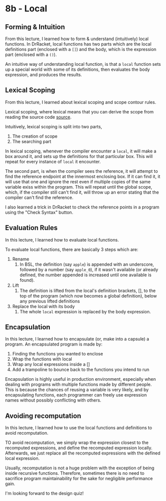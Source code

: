# 8b - Local

## Forming & Intuition

From this lecture, I learned how to form & understand (intuitively) local functions. In DrRacket, local functions has two parts which are the local definitions part (enclosed with a `[]`) and the body, which is the expression part (enclosed with a `()`).

An intuitive way of understanding local function, is that a `local` function sets up a special world with some of its definitions, then evaluates the body expression, and produces the results.

## Lexical Scoping

From this lecture, I learned about lexical scoping and scope contour rules.

Lexical scoping, where lexical means that you can derive the scope from reading the source code [source](https://stackoverflow.com/questions/1047454/what-is-lexical-scope).

Intuitively, lexical scoping is split into two parts, 

1. The creation of scope
2. The searching part

In lexical scoping, whenever the compiler encounter a `local`, it will make a box around it, and sets up the definitions for that particular box. This will repeat for every instance of `local` it encounter.

The second part, is when the compiler sees the reference, it will attempt to find the reference endpoint at the innermost enclosing box. If it can find it, it will use that one and ignore the rest even if multiple copies of the same variable exiss within the program. This will repeat until the global scope, which, if the compiler still can't find it, will throw up an error stating that the compiler can't find the reference.

I also learned a trick in DrRacket to check the reference points in a program using the "Check Syntax" button.

## Evaluation Rules

In this lecture, I learned how to evaluate local functions. 

To evaluate local functions, there are basically 3 steps which are:

1. Rename
   1. In BSL, the definition (say `apple`) is appended with an underscore, followed by a number (say `apple_0`), if it wasn't available (or already defined, the number appended is increased until one available is found).
2. Lift 
   1. The definition is lifted from the local's definition brackets, [], to the top of the program (which now becomes a global definition), below any previous lifted definitions
3. Replace the local with its body
   1. The whole `local` expression is replaced by the body expression.

## Encapsulation

In this lecture, I learned how to encapsulate (or, make into a capsule) a program. An encapsulated program is made by:

1. Finding the functions you wanted to enclose
2. Wrap the functions with local
3. Wrap any local expressions inside a []
4. Add a trampoline to bounce back to the functions you intend to run

Encapsulation is highly useful in production environment, especially when dealing with programs with multiple functions made by different people. This is because the chances of reusing a variable is very likely, and by encapsulating functions, each programmer can freely use expression names without possibly conflicting with others.

## Avoiding recomputation

In this lecture, I learned how to use the local functions and definitions to avoid recomputation. 

TO avoid recomputation, we simply wrap the expression closest to the recomputed expressions, and define the recomputed expression locally. Afterwards, we just replace all the recomputed expressions with the defined local expression.

Usually, recomputation is not a huge problem with the exception of being inside recursive functions. Therefore, sometimes there is no need to sacrifice program maintainability for the sake for negligible performance gain.

I'm looking forward to the design quiz!